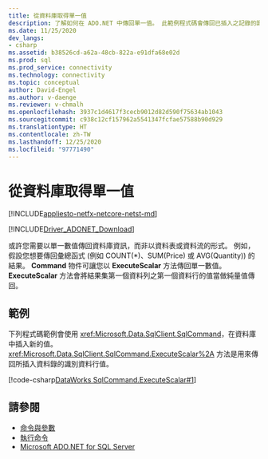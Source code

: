 ```yaml
---
title: 從資料庫取得單一值
description: 了解如何在 ADO.NET 中傳回單一值。 此範例程式碼會傳回已插入之記錄的識別欄位值。
ms.date: 11/25/2020
dev_langs:
- csharp
ms.assetid: b38526cd-a62a-48cb-822a-e91dfa68e02d
ms.prod: sql
ms.prod_service: connectivity
ms.technology: connectivity
ms.topic: conceptual
author: David-Engel
ms.author: v-daenge
ms.reviewer: v-chmalh
ms.openlocfilehash: 3937c1d4617f3cecb9012d82d590f75634ab1043
ms.sourcegitcommit: c938c12cf157962a5541347fcfae57588b90d929
ms.translationtype: HT
ms.contentlocale: zh-TW
ms.lasthandoff: 12/25/2020
ms.locfileid: "97771490"
---
```

# <a name="obtaining-a-single-value-from-a-database"></a>從資料庫取得單一值

[!INCLUDE[appliesto-netfx-netcore-netst-md](../../includes/appliesto-netfx-netcore-netst-md.md)]

[!INCLUDE[Driver_ADONET_Download](../../includes/driver_adonet_download.md)]

或許您需要以單一數值傳回資料庫資訊，而非以資料表或資料流的形式。 例如，假設您想要傳回彙總函式 (例如 COUNT(\*)、SUM(Price) 或 AVG(Quantity)) 的結果。 **Command** 物件可讓您以 **ExecuteScalar** 方法傳回單一數值。 **ExecuteScalar** 方法會將結果集第一個資料列之第一個資料行的值當做純量值傳回。

## <a name="example"></a>範例

下列程式碼範例會使用 <xref:Microsoft.Data.SqlClient.SqlCommand>，在資料庫中插入新的值。 <xref:Microsoft.Data.SqlClient.SqlCommand.ExecuteScalar%2A> 方法是用來傳回所插入資料錄的識別資料行值。

[!code-csharp[DataWorks SqlCommand.ExecuteScalar#1](~/../sqlclient/doc/samples/SqlCommand_ExecuteScalar_Return_Id.cs#1)]

## <a name="see-also"></a>請參閱

- [命令與參數](commands-parameters.md)
- [執行命令](execute-command.md)
- [Microsoft ADO.NET for SQL Server](microsoft-ado-net-sql-server.md)
